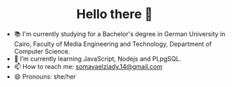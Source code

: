 <h1 align="center">
Hello there 👋
</h1>
  


- :books: I'm currently studying for a Bachelor's degree in German University in Cairo, Faculty of Media Engineering and Technology, Department of Computer Science.
- 🌱 I’m currently learning JavaScript, Nodejs and PLpgSQL.
- 📫 How to reach me: somayaelziady.14@gmail.com
- 😄 Pronouns: she/her

<!--
**SomayaElZiady/SomayaElZiady** is a ✨ _special_ ✨ repository because its `README.md` (this file) appears on your GitHub profile.

Here are some ideas to get you started:

- 🔭 I'm currently studying for a Bachelor's degree in German University in Cairo, Faculty of Media Engineering and Technology, Department of Computer Science.
- 🌱 I’m currently learning JavaScript, Nodejs and PLpgSQL.
- 📫 How to reach me: somayaelziady.14@gmail.com
- 😄 Pronouns: she/her
-->
